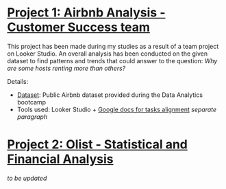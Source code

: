 # [Project 1: Airbnb Analysis - Customer Success team](https://lookerstudio.google.com/reporting/9baf93a3-eb10-420e-9440-858ae90347e4)

This project has been made during my studies as a result of a team project on Looker Studio.
An overall analysis has been conducted on the given dataset to find patterns and trends that could answer to the question: _Why are some hosts renting more than others?_

Details:
* [Dataset](https://console.cloud.google.com/bigquery?project=lewagon-411310&ws=!1m4!1m3!3m2!1slewagon-411310!2slewagon_airbnb): Public Airbnb dataset provided during the Data Analytics bootcamp
* Tools used: Looker Studio + [Google docs for tasks alignment](https://docs.google.com/document/d/1ZTxK1mKp3Q8a8lAPlQjo-S1WdWcRQus3kwOA6wcYySk/edit?usp=sharing)
*separate paragraph*
# [Project 2: Olist - Statistical and Financial Analysis](https://docs.google.com/presentation/d/1LTXM_TeRicqR2Z-Q4av-gwBArvBgF-UsWhiFRrVw7Os/edit?usp=sharing)
_to be updated_
